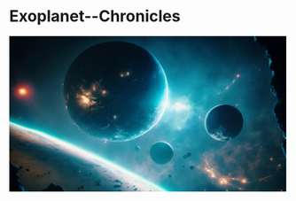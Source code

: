 # Exoplanet--Chronicles

<img src="docs/attachments/ExploringExoplanets.png" alt="Exploring Exoplanets" width="500">

